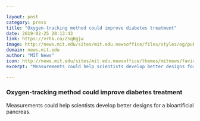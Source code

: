 ```yaml
---

layout: post
category: press
title: "Oxygen-tracking method could improve diabetes treatment"
date: 2019-02-25 20:13:43
link: https://vrhk.co/2SqBgjw
image: http://news.mit.edu/sites/mit.edu.newsoffice/files/styles/og/public/images/2019/MIT-Measuring-Oxygen.jpg
domain: news.mit.edu
author: "MIT News"
icon: http://news.mit.edu/sites/mit.edu.newsoffice/themes/mitnews/favicon.ico
excerpt: "Measurements could help scientists develop better designs for a bioartificial pancreas."

---
```


### Oxygen-tracking method could improve diabetes treatment

Measurements could help scientists develop better designs for a bioartificial pancreas.
